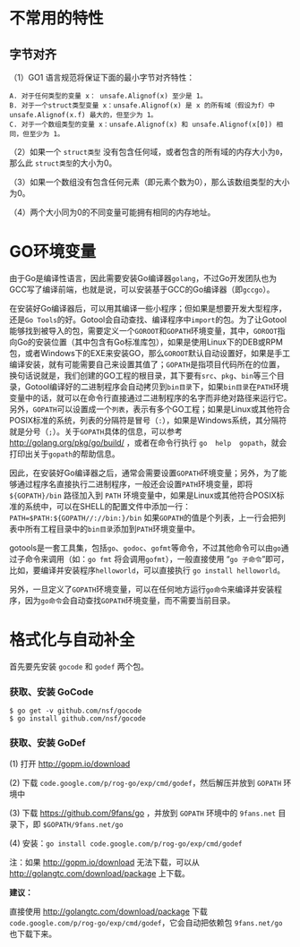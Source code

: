 
不常用的特性
=========

## 字节对齐

（1）GO1 语言规范将保证下面的最小字节对齐特性：

    A. 对于任何类型的变量 x： unsafe.Alignof(x) 至少是 1。
    B. 对于一个struct类型变量 x：unsafe.Alignof(x) 是 x 的所有域（假设为f）中 unsafe.Alignof(x.f) 最大的，但至少为 1。
    C. 对于一个数组类型的变量 x：unsafe.Alignof(x) 和 unsafe.Alignof(x[0]) 相同，但至少为 1。

（2）如果一个 `struct类型` 没有包含任何域，或者包含的所有域的内存大小为`0`，那么此 `struct类型`的大小为0。

（3）如果一个数组没有包含任何元素（即元素个数为0），那么该数组类型的大小为0。

（4）两个大小同为0的不同变量可能拥有相同的内存地址。


GO环境变量
========

由于Go是编译性语言，因此需要安装Go编译器`golang`，不过Go开发团队也为GCC写了编译前端，也就是说，可以安装基于GCC的Go编译器（即`gccgo`）。

在安装好Go编译器后，可以用其编译一些小程序；但如果是想要开发大型程序，还是`Go Tools`的好。Gotool会自动查找、编译程序中`import`的包。为了让Gotool能够找到被导入的包，需要定义一个`GOROOT`和`GOPATH`环境变量，其中，`GOROOT`指向Go的安装位置（其中包含有Go标准库包），如果是使用Linux下的DEB或RPM包，或者Windows下的EXE来安装GO，那么`GOROOT`默认自动设置好，如果是手工编译安装，就有可能需要自己来设置其值了；`GOPATH`是指项目代码所在的位置，换句话说就是，我们创建的GO工程的根目录，其下要有`src`、`pkg`、`bin`等三个目录，Gotool编译好的二进制程序会自动拷贝到`bin目录`下，如果`bin目录`在`PATH`环境变量中的话，就可以在命令行直接通过二进制程序的名字而非绝对路径来运行它。另外，`GOPATH`可以设置成一个`列表`，表示有多个GO工程；如果是Linux或其他符合POSIX标准的系统，列表的分隔符是冒号（`:`），如果是Windows系统，其分隔符就是分号（`;`）。关于`GOPATH`具体的信息，可以参考 http://golang.org/pkg/go/build/ ，或者在命令行执行 `go  help  gopath`，就会打印出关于`gopath`的帮助信息。

因此，在安装好Go编译器之后，通常会需要设置`GOPATH`环境变量；另外，为了能够通过程序名直接执行二进制程序，一般还会设置`PATH`环境变量，即将 `${GOPATH}/bin` 路径加入到 `PATH` 环境变量中，如果是Linux或其他符合POSIX标准的系统中，可以在SHELL的配置文件中添加一行： `PATH=$PATH:${GOPATH//://bin:}/bin`
如果`GOPATH`的值是个列表，上一行会把列表中所有工程目录中的`bin目录`添加到`PATH`环境变量中。

gotools是一套工具集，包括`go`、`godoc`、`gofmt`等命令，不过其他命令可以由`go`通过子命令来调用（如：`go fmt` 将会调用`gofmt`），一般直接使用 “`go 子命令`”即可，比如，要编译并安装程序`helloworld`，可以直接执行 `go install helloworld`。

另外，一旦定义了`GOPATH`环境变量，可以在任何地方运行`go命令`来编译并安装程序，因为`go命令`会自动查找`GOPATH`环境变量，而不需要当前目录。


格式化与自动补全
=============
首先要先安装 `gocode` 和 `godef` 两个包。

### 获取、安装 GoCode
```shell
$ go get -v github.com/nsf/gocode
$ go install github.com/nsf/gocode
```

### 获取、安装 GoDef

(1) 打开 http://gopm.io/download

(2) 下载 `code.google.com/p/rog-go/exp/cmd/godef`，然后解压并放到 `GOPATH` 环境中

(3) 下载 https://github.com/9fans/go ，并放到 `GOPATH` 环境中的 `9fans.net` 目录下，即 `$GOPATH/9fans.net/go`

(4) 安装：`go install code.google.com/p/rog-go/exp/cmd/godef`

注：如果 http://gopm.io/download 无法下载，可以从 http://golangtc.com/download/package 上下载。

**建议：**

直接使用 http://golangtc.com/download/package 下载 `code.google.com/p/rog-go/exp/cmd/godef`，它会自动把依赖包 `9fans.net/go` 也下载下来。
